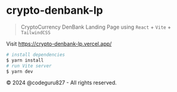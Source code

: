 # crypto-denbank-lp

> CryptoCurrency DenBank Landing Page using `React` + `Vite` + `TailwindCSS`

Visit https://crypto-denbank-lp.vercel.app/

```bash
# install dependencies
$ yarn install
# run Vite server
$ yarn dev
```

&copy; 2024 @codeguru827 - All rights reserved.

